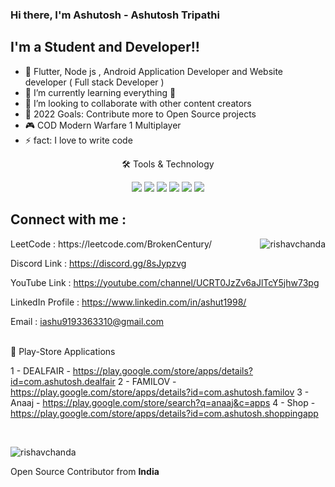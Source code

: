 ### Hi there, I'm Ashutosh - Ashutosh Tripathi

## I'm a Student and Developer!!

- 🔭 Flutter, Node js , Android Application Developer and Website developer ( Full stack Developer )
- 🌱 I’m currently learning everything 🤣
- 👯 I’m looking to collaborate with other content creators
- 🥅 2022 Goals: Contribute more to Open Source projects
- 🎮 COD Modern Warfare 1 Multiplayer
- ⚡ fact: I love to write code

<div align="center">
<p align="center">🛠 Tools & Technology</p>

<img src="https://img.shields.io/badge/Flutter-02569B?style=for-the-badge&logo=flutter&logoColor=white" />
<img src="https://img.shields.io/badge/Dart-0175C2?style=for-the-badge&logo=dart&logoColor=white" />
<img src="https://img.shields.io/badge/firebase-ffca28?style=for-the-badge&logo=firebase&logoColor=black" />
<img src="https://img.shields.io/badge/Python-FFD43B?style=for-the-badge&logo=python&logoColor=darkgreen" />
<img src="https://img.shields.io/badge/Git-F05032?style=for-the-badge&logo=git&logoColor=white" />
<img src="https://img.shields.io/badge/Adobe%20XD-FF61F6?style=for-the-badge&logo=Adobe%20XD&logoColor=white" />

  </div>
  
## Connect with me :

<p><img align="right" src="https://github-readme-stats.vercel.app/api/top-langs?username=rishavchanda&show_icons=true&locale=en&layout=compact&theme=tokyonight" alt="rishavchanda" /></p>
LeetCode : https://leetcode.com/BrokenCentury/ 

Discord Link : https://discord.gg/8sJypzvg

YouTube Link : https://youtube.com/channel/UCRT0JzZv6aJlTcY5jhw73pg

LinkedIn Profile : https://www.linkedin.com/in/ashut1998/

Email : iashu9193363310@gmail.com

<br />

<summary>📝 Play-Store Applications </summary>

1 - DEALFAIR - https://play.google.com/store/apps/details?id=com.ashutosh.dealfair
2 - FAMILOV  - https://play.google.com/store/apps/details?id=com.ashutosh.familov
3 - Anaaj    - https://play.google.com/store/search?q=anaaj&c=apps
4 - Shop     - https://play.google.com/store/apps/details?id=com.ashutosh.shoppingapp

<br>



<p><img align="middle" src="https://user-images.githubusercontent.com/83801585/174809043-7bd74498-5a6e-46e3-9bb6-825424a5bb03.png" alt="rishavchanda" /></p>
Open Source Contributor from <b>India<b> 


